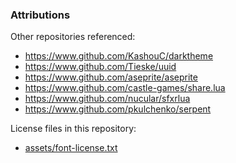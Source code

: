 ### Attributions

Other repositories referenced:

- https://www.github.com/KashouC/darktheme
- https://www.github.com/Tieske/uuid
- https://www.github.com/aseprite/aseprite
- https://www.github.com/castle-games/share.lua
- https://www.github.com/nucular/sfxrlua
- https://www.github.com/pkulchenko/serpent

License files in this repository:

- [assets/font-license.txt](assets/font-license.txt)